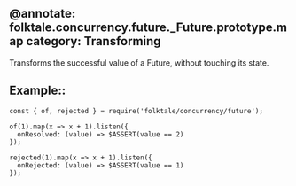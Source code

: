 @annotate: folktale.concurrency.future._Future.prototype.map
category: Transforming
---

Transforms the successful value of a Future, without touching its state.


## Example::

    const { of, rejected } = require('folktale/concurrency/future');

    of(1).map(x => x + 1).listen({
      onResolved: (value) => $ASSERT(value == 2)
    });

    rejected(1).map(x => x + 1).listen({
      onRejected: (value) => $ASSERT(value == 1)
    });
